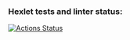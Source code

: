 ### Hexlet tests and linter status:
[![Actions Status](https://github.com/NastyaSia04/frontend-project-44/actions/workflows/hexlet-check.yml/badge.svg)](https://github.com/NastyaSia04/frontend-project-44/actions)
